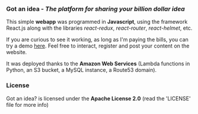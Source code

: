 ### Got an idea - *The platform for sharing your billion dollar idea*
This simple **webapp** was programmed in **Javascript**, using the framework React.js along with the libraries *react-redux*, *react-router*, *react-helmet*, etc.

If you are curious to see it working, as long as I'm paying the bills, you can try a demo [here](https://got-an-idea.com). Feel free to interact, register and post your content on the website.

It was deployed thanks to the **Amazon Web Services** (Lambda functions in Python, an S3 bucket, a MySQL instance, a Route53 domain).

### License
Got an idea? is licensed under the **Apache License 2.0** (read the 'LICENSE' file for more info)